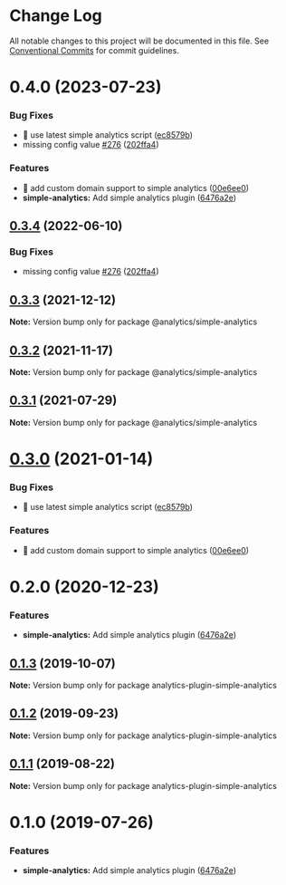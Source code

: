 # Change Log

All notable changes to this project will be documented in this file.
See [Conventional Commits](https://conventionalcommits.org) for commit guidelines.

# 0.4.0 (2023-07-23)


### Bug Fixes

* 🐛 use latest simple analytics script ([ec8579b](https://github.com/dculussoftwares/analytics/commit/ec8579b2a48767a99fa43e58ea633010cc69e065))
* missing config value [#276](https://github.com/dculussoftwares/analytics/issues/276) ([202ffa4](https://github.com/dculussoftwares/analytics/commit/202ffa47654f46706209d59492bd3e94d720dcf5))


### Features

* 🎸 add custom domain support to simple analytics ([00e6ee0](https://github.com/dculussoftwares/analytics/commit/00e6ee05b45adc33e4cc916368765cb29b158184))
* **simple-analytics:** Add simple analytics plugin ([6476a2e](https://github.com/dculussoftwares/analytics/commit/6476a2efb8d3b01738865c1f0842a43bb719e82a))





## [0.3.4](https://github.com/DavidWells/analytics/compare/@analytics/simple-analytics@0.3.3...@analytics/simple-analytics@0.3.4) (2022-06-10)


### Bug Fixes

* missing config value [#276](https://github.com/DavidWells/analytics/issues/276) ([202ffa4](https://github.com/DavidWells/analytics/commit/202ffa47654f46706209d59492bd3e94d720dcf5))





## [0.3.3](https://github.com/DavidWells/analytics/compare/@analytics/simple-analytics@0.3.2...@analytics/simple-analytics@0.3.3) (2021-12-12)

**Note:** Version bump only for package @analytics/simple-analytics





## [0.3.2](https://github.com/DavidWells/analytics/compare/@analytics/simple-analytics@0.3.1...@analytics/simple-analytics@0.3.2) (2021-11-17)

**Note:** Version bump only for package @analytics/simple-analytics





## [0.3.1](https://github.com/DavidWells/analytics/compare/@analytics/simple-analytics@0.3.0...@analytics/simple-analytics@0.3.1) (2021-07-29)

**Note:** Version bump only for package @analytics/simple-analytics





# [0.3.0](https://github.com/DavidWells/analytics/compare/@analytics/simple-analytics@0.2.0...@analytics/simple-analytics@0.3.0) (2021-01-14)


### Bug Fixes

* 🐛 use latest simple analytics script ([ec8579b](https://github.com/DavidWells/analytics/commit/ec8579b2a48767a99fa43e58ea633010cc69e065))


### Features

* 🎸 add custom domain support to simple analytics ([00e6ee0](https://github.com/DavidWells/analytics/commit/00e6ee05b45adc33e4cc916368765cb29b158184))





# 0.2.0 (2020-12-23)


### Features

* **simple-analytics:** Add simple analytics plugin ([6476a2e](https://github.com/DavidWells/analytics/commit/6476a2e))





## [0.1.3](https://github.com/DavidWells/analytics/compare/analytics-plugin-simple-analytics@0.1.2...analytics-plugin-simple-analytics@0.1.3) (2019-10-07)

**Note:** Version bump only for package analytics-plugin-simple-analytics





## [0.1.2](https://github.com/DavidWells/analytics/compare/analytics-plugin-simple-analytics@0.1.1...analytics-plugin-simple-analytics@0.1.2) (2019-09-23)

**Note:** Version bump only for package analytics-plugin-simple-analytics





## [0.1.1](https://github.com/DavidWells/analytics/compare/analytics-plugin-simple-analytics@0.1.0...analytics-plugin-simple-analytics@0.1.1) (2019-08-22)

**Note:** Version bump only for package analytics-plugin-simple-analytics





# 0.1.0 (2019-07-26)


### Features

* **simple-analytics:** Add simple analytics plugin ([6476a2e](https://github.com/DavidWells/analytics/commit/6476a2e))
